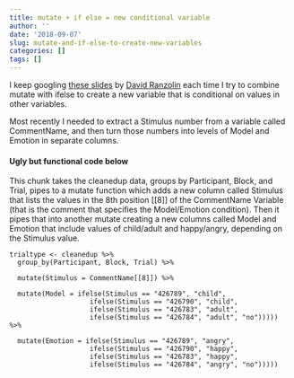 ```yaml
---
title: mutate + if else = new conditional variable
author: ''
date: '2018-09-07'
slug: mutate-and-if-else-to-create-new-variables
categories: []
tags: []
---
```


I keep googling [these slides](https://rstudio-pubs-static.s3.amazonaws.com/116317_e6922e81e72e4e3f83995485ce686c14.html#/1) by [David Ranzolin](@daranzolin) each time I try to combine mutate with ifelse to create a new variable that is conditional on values in other variables. 

Most recently I needed to extract a Stimulus number from a variable called CommentName, and then turn those numbers into levels of Model and Emotion in separate columns. 

#### Ugly but functional code below

This chunk takes the cleanedup data, groups by Participant, Block, and Trial, pipes to a mutate function which adds a new column called Stimulus that lists the values in the 8th position [[8]] of the CommentName Variable (that is the comment that specifies the Model/Emotion condition). Then it pipes that into another mutate creating a new columns called Model and Emotion that include values of child/adult and happy/angry, depending on the Stimulus value.  

```{r}
trialtype <- cleanedup %>%
  group_by(Participant, Block, Trial) %>%
  
  mutate(Stimulus = CommentName[[8]]) %>%
  
  mutate(Model = ifelse(Stimulus == "426789", "child",
                    ifelse(Stimulus == "426790", "child",
                    ifelse(Stimulus == "426783", "adult",
                    ifelse(Stimulus == "426784", "adult", "no"))))) %>%
  
  mutate(Emotion = ifelse(Stimulus == "426789", "angry",
                    ifelse(Stimulus == "426790", "happy",
                    ifelse(Stimulus == "426783", "happy",
                    ifelse(Stimulus == "426784", "angry", "no")))))

```
